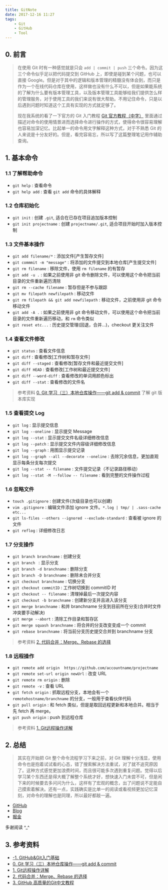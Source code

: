 ```yaml
---
title: GitNote
date: 2017-12-16 11:27
tags:
	- Git
	- GitHub
	- Tool
---
```


## 0. 前言
> 在使用 Git 时有一种感觉就是只会 `add | commit | push` 三个命令。因为这三个命令似乎足以把代码提交到 GitHub 上，即使是碰到某个问题，也可以直接 Google。但是对于其中的逻辑和版本管理的精髓没有体会到，而只是作为一个在线代码仓库在使用，这样做也没有什么不可以，但是如果能系统的了解为什么要有版本管理工具，以及版本管理工具能够给我们提供怎么样的管理服务，对于使用工具的我们来说有很大帮助。不用记住命令，只是以后遇到问题时知道这个工具有实现的方式就足够了。
> 
> 现在我系统的看了一下官方的 Git 入门教程 [Git 官方教程（中字）](https://www.nowcoder.com/courses/2#chapter-14) 里面通过描述对命令的使用情景进而选择命令进行操作的方式，使得命令很容易理解也容易加深记忆。比起单一的命令用文字解释这种方式，对于不熟悉 Git 的人来说是十分友好的。但是，看完容易忘，所以写了这篇整理笔记用作辅助查询。

<!-- more -->

## 1. 基本命令
### 1.1 了解帮助命令

- `git help` : 查看命令
- `git help add` : 查看 `git add` 命令的具体解释

### 1.2 仓库初始化
- `git init` : 创建 `.git`, 适合在已存在项目追加版本控制
- `git init projectname` : 创建 `projectname/.git`, 适合项目开始时加入版本控制

### 1.3 文件基本操作
- `git add filename/*` : 添加文件[产生暂存文件]
- `git commmit -m "message"` : 将添加的文件提交到本地仓库[产生提交文件]
- `git rm filename` : 移除文件，使用 `rm filename` 的有暂存
- `git add -u .` : 如果之前使用非 git 命令删除文件，可以使用这个命令把当前目录的文件重新遍历清除
- `git rm --cache filename` : 暂存但是不参与跟踪
- `git mv filepath newfilepath` : 移动文件
- `git rm filepath && git add newfilepath` : 移动文件，之前使用非 git 命令移动文件
- `git add -A .` : 如果之前使用非 git 命令移动文件，可以使用这个命令把当前目录的文件重新遍历移动，和 `rm` 命令类似
- `git reset etc...` : 历史提交管理(回退，合并...)，checkout 更关注文件

### 1.4 查看文件修改
- `git status` : 查看文件信息
- `git diff` : 查看修改[工作树和暂存文件]
- `git diff --staged` : 查看修改[暂存文件和最近提交文件]
- `git diff HEAD` : 查看修改[工作树和最近提交文件]
- `git diff --word-diff` : 查看修改的单词用颜色标出
- `git diff --stat` : 查看修改的文件名

> 参考资料 [0. Git 学习（三）本地仓库操作——git add & commit](http://www.cnblogs.com/feeland/p/4500721.html) 了解 git 版本库实现

### 1.5 查看提交 Log
- `git log` : 显示提交信息
- `git log --oneline` : 显示提交 Message
- `git log --stat` : 显示提交文件名级详细修改信息
- `git log --patch` : 显示提交文件内容级详细修改信息 
- `git log --graph` : 用图显示提交记录
- `git log --graph --all --decorate --oneline` : 去除冗余信息，更加直观显示每条分支每次提交
- `git log --stat -- filename` : 文件提交记录（不记录路径移动）
- `git log --stat -M --follow -- filename` : 看到完整的文件操作过程

### 1.6 忽略文件
- `touch .gitignore` : 创建文件(次级目录也可以创建)
- `vim .gitignore` : 编辑文件添加 ignore 文件。`*.log | tmp/ | .sass-cache etc...`
- `git ls-files --others --ignored --exclude-standard` : 查看被 ignore 的文件
- `git reflog` : 详细修改日志

### 1.7 分支操作
- `git branch branchname` : 创建分支
- `git branch ` : 显示分支
- `git branch -d branchname` : 删除分支
- `git branch -D branchname` : 删除未合并分支
- `git checkout branchname` : 切换分支
- `git checkout commitID` : 工作树切换到 commitID 时
- `git checkout -- filename` : 清理掉最后一次提交内容
- `git checkout -b branchname` : 创建新分支并且进入该分支
- `git merge branchname` : 和并 branchname 分支到目前所在分支(合并时文件冲突要手动解决)
- `git merge --abort` : 清除工作目录和暂存区
- `git merge squash branchname` : 将合并的分支改变变成一个 commit
- `git rebase branchname` : 将当前分支历史提交合并到 branchname 分支

> 参考资料 [2. 代码合并：Merge、Rebase 的选择](https://github.com/geeeeeeeeek/git-recipes/wiki/5.1-%E4%BB%A3%E7%A0%81%E5%90%88%E5%B9%B6%EF%BC%9AMerge%E3%80%81Rebase-%E7%9A%84%E9%80%89%E6%8B%A9)

### 1.8 远程操作
- `git remote add origin  https://github.com/accountname/projectname`
- `git remote set-url origin newUrl` : 改变 URL
- `git remote rm origin` : 删除
- `git remote -v` : 查看 URL
- `git fetch origin` : 抓取远程分支，本地会有一个 `remotehostname/branchname` 的分支，一般用于查看伙伴代码
- `git pull origin` : 和 fetch 类似，但是是取回远程更新和本地合并。相当于先 fetch 再 merge。
- `git push origin` : push 到远程仓库

> 参考资料 [1. Git远程操作详解](http://www.ruanyifeng.com/blog/2014/06/git_remote.html)



## 2. 总结
> 其实在开始把 Git 整个命令流程学习下来之前，对 Git 理解十分浅显，使用命令也是抱着试试看的心态，错了搜索解决方法重试，对了就不追究原因了。这种方式感觉更加浪费时间，而且很可能多次遇到重复问题。觉得以后学习某个东西还是得大概了解整个系统才好，想快速入门未尝不可，但是闲下来的时候要去多问问为什么，这样有了宏观的概念，出了问题说不定能自己摸索着解决。还有一点，实践确实是比单一的阅读或看视频更加记忆深刻，对命令的理解也是同理，所以最好都敲一遍。

- [GitHub](https://github.com/mk43)
- [Blog](http://fitzeng.org)
- [掘金](https://juejin.im/user/5791a7a30a2b580061a0e352)

多谢阅读 ^_^

## 3. 参考资料
- [-1. GitHub&Git入门基础](https://www.nowcoder.com/courses/2#chapter-14)
- [0. Git 学习（三）本地仓库操作——git add & commit](http://www.cnblogs.com/feeland/p/4500721.html)
- [1. Git远程操作详解](http://www.ruanyifeng.com/blog/2014/06/git_remote.html)
- [2. 代码合并：Merge、Rebase 的选择](https://github.com/geeeeeeeeek/git-recipes/wiki/5.1-%E4%BB%A3%E7%A0%81%E5%90%88%E5%B9%B6%EF%BC%9AMerge%E3%80%81Rebase-%E7%9A%84%E9%80%89%E6%8B%A9)
- [3. GitHub 高质量的Git中文教程](https://github.com/geeeeeeeeek/git-recipes)